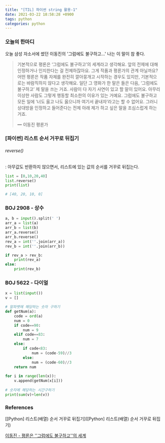 ```yaml
---
title: "[TIL] 파이썬 string 활용-1"
date: 2021-03-22 18:58:28 +0900
tags: python
categories: python
---
```


### 오늘의 한마디

오늘 삼성 자소서에 썼던 이동진의 '그럼에도 불구하고...' 나는 이 말이 참 좋다.

> 기본적으로 평론은 ‘그럼에도 불구하고’의 세계라고 생각해요. 앞의 전제에 대해 인정하거나 인지한다는 걸 전제하잖아요. 그게 작품과 평론가의 관계 아닐까요? 어떤 평론은 작품 자체를 완전히 깔아뭉개고 시작하는 경우도 있지만, 기본적으로는 바람직하지 않다고 생각해요. 일단 그 영화가 한 말은 들은 다음, ‘그럼에도 불구하고’ 제 말을 쓰는 거죠. 사람이 다 자기 사연이 있고 할 말이 있어요. 아무리 이상한 사람도 그렇게 행동할 최소한의 이유가 있는 거예요. 그럼에도 불구하고 모든 일에 ‘너도 옳고 나도 옳으니까 여기서 끝내자’라고는 할 수 없어요. 그러니 상대방을 인정하고 들어준다는 전제 아래 제가 하고 싶은 말을 조심스럽게 하는 거죠.
>
> ━ 이동진 평론가



### [파이썬] 리스트 순서 거꾸로 뒤집기

###### reverse()

: 아무값도 반환하지 않으면서, 리스트에 있는 값의 순서를 거꾸로 뒤집는다.

```python
list = [0,10,20,40]
list.reverse()
print(list)

# [40, 20, 10, 0]
```



### BOJ 2908 - 상수

```python
a, b = input().split(' ')
arr_a = list(a)
arr_b = list(b)
arr_a.reverse()
arr_b.reverse()
rev_a = int(''.join(arr_a))
rev_b = int(''.join(arr_b))

if rev_a > rev_b:
    print(rev_a)
else:
    print(rev_b)
```

### BOJ 5622 - 다이얼

```python
x = list(input())
v = []

# 알파벳에 해당하는 숫자 구하기
def getNum(a):
    code = ord(a)
    num = 0
    if code==90:
        num = 9
    elif code==83:
        num = 7
    else:
        if code<83:
            num = (code-59)//3
        else:
            num = (code-60)//3
    return num
        
for i in range(len(x)):
    v.append(getNum(x[i]))
    
# 숫자에 해당하는 시간구하기    
print(sum(v)+len(v))
```



### References

[[Python] 리스트(배열) 순서 거꾸로 뒤집기]([Python] 리스트(배열) 순서 거꾸로 뒤집기)

[이동진 - 평론은 ''그럼에도 불구하고''의 세계](http://ch.yes24.com/Article/View/40114)